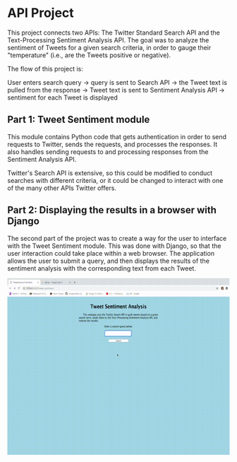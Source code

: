 # API Project

This project connects two APIs: The Twitter Standard Search API and the Text-Processing Sentiment Analysis API.
The goal was to analyze the sentiment of Tweets for a given search criteria, in order to gauge their "temperature" (i.e., are the Tweets positive or negative).

The flow of this project is:

User enters search query -> query is sent to Search API -> the Tweet text is pulled from the response -> Tweet text is sent to Sentiment Analysis API -> sentiment for each Tweet is displayed

## Part 1: Tweet Sentiment module

This module contains Python code that gets authentication in order to send requests to Twitter, sends the requests, and processes the responses. It also handles sending requests to and processing responses from the Sentiment Analysis API.

Twitter's Search API is extensive, so this could be modified to conduct searches with different criteria, or it could be changed to interact with one of the many other APIs Twitter offers.

## Part 2: Displaying the results in a browser with Django

The second part of the project was to create a way for the user to interface with the Tweet Sentiment module. This was done with Django, so that the user interaction could take place within a web browser.  The application allows the user to submit a query, and then displays the results of the sentiment analysis with the corresponding text from each Tweet.

<p align="center">
  <img width="640" height="400" src="https://github.com/dpimpinella/Python2/blob/master/API%20Project/images/walk_through.gif">
</p>
